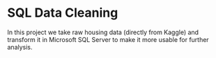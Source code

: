 # SQL Data Cleaning

In this project we take raw housing data (directly from Kaggle) and transform it in Microsoft SQL Server to make it more usable for further analysis.
